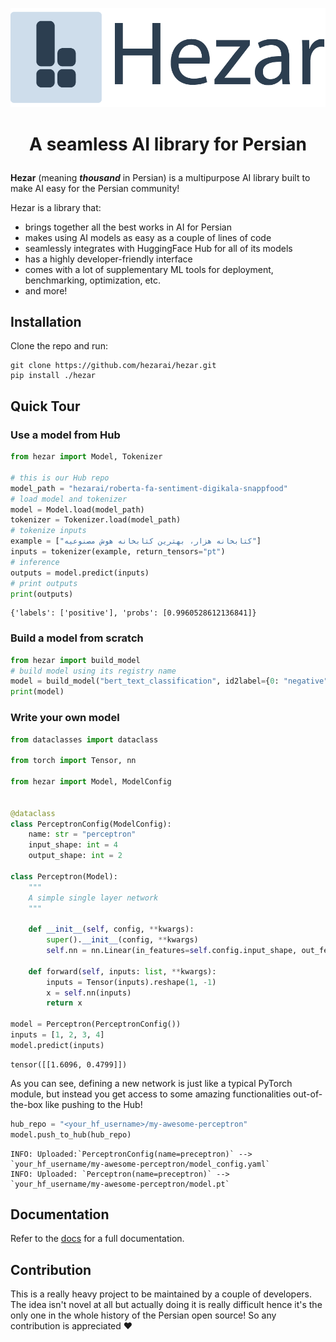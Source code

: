 
![](hezar.png)


# <p style="text-align: center;"> A seamless AI library for Persian</p>

**Hezar** (meaning **_thousand_** in Persian) is a multipurpose AI library built to make AI easy for the Persian community!

Hezar is a library that:
- brings together all the best works in AI for Persian
- makes using AI models as easy as a couple of lines of code
- seamlessly integrates with HuggingFace Hub for all of its models
- has a highly developer-friendly interface
- comes with a lot of supplementary ML tools for deployment, benchmarking, optimization, etc.
- and more!

## Installation
Clone the repo and run:
```commandline
git clone https://github.com/hezarai/hezar.git
pip install ./hezar
```

## Quick Tour
### Use a model from Hub
```python
from hezar import Model, Tokenizer

# this is our Hub repo
model_path = "hezarai/roberta-fa-sentiment-digikala-snappfood"
# load model and tokenizer
model = Model.load(model_path)
tokenizer = Tokenizer.load(model_path)
# tokenize inputs
example = ["کتابخانه هزار، بهترین کتابخانه هوش مصنوعیه"]
inputs = tokenizer(example, return_tensors="pt")
# inference
outputs = model.predict(inputs)
# print outputs
print(outputs)
```
```commandline
{'labels': ['positive'], 'probs': [0.9960528612136841]}
```
### Build a model from scratch
```python
from hezar import build_model
# build model using its registry name
model = build_model("bert_text_classification", id2label={0: "negative", 1: "positive"})
print(model)
```
### Write your own model
```python
from dataclasses import dataclass

from torch import Tensor, nn

from hezar import Model, ModelConfig


@dataclass
class PerceptronConfig(ModelConfig):
    name: str = "perceptron"
    input_shape: int = 4
    output_shape: int = 2

class Perceptron(Model):
    """
    A simple single layer network
    """

    def __init__(self, config, **kwargs):
        super().__init__(config, **kwargs)
        self.nn = nn.Linear(in_features=self.config.input_shape, out_features=self.config.output_shape)

    def forward(self, inputs: list, **kwargs):
        inputs = Tensor(inputs).reshape(1, -1)
        x = self.nn(inputs)
        return x

model = Perceptron(PerceptronConfig())
inputs = [1, 2, 3, 4]
model.predict(inputs)
```
```
tensor([[1.6096, 0.4799]])
```
As you can see, defining a new network is just like a typical PyTorch module, but instead you get access to some amazing functionalities out-of-the-box like pushing to the Hub!
```python
hub_repo = "<your_hf_username>/my-awesome-perceptron"
model.push_to_hub(hub_repo)
```
```
INFO: Uploaded:`PerceptronConfig(name=preceptron)` --> `your_hf_username/my-awesome-perceptron/model_config.yaml`
INFO: Uploaded: `Perceptron(name=preceptron)` --> `your_hf_username/my-awesome-perceptron/model.pt`
```

## Documentation
Refer to the [docs](docs) for a full documentation.

## Contribution
This is a really heavy project to be maintained by a couple of developers. The idea isn't novel at all but actually doing it is really difficult hence it's the only one in the whole history of the Persian open source! So any contribution is appreciated ❤️

